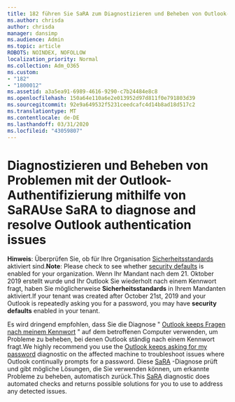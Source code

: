 ```yaml
---
title: 182 führen Sie SaRA zum Diagnostizieren und Beheben von Outlook-Authentifizierungsproblemen aus.
ms.author: chrisda
author: chrisda
manager: dansimp
ms.audience: Admin
ms.topic: article
ROBOTS: NOINDEX, NOFOLLOW
localization_priority: Normal
ms.collection: Adm_O365
ms.custom:
- "182"
- "1800012"
ms.assetid: a3a5ea91-6989-4616-9290-c7b24484e8c8
ms.openlocfilehash: 150a64e110a6e2e013952d97d811f0e791803d39
ms.sourcegitcommit: 92e9a649532f5231ceedcafc4d14b8ad18d517c2
ms.translationtype: MT
ms.contentlocale: de-DE
ms.lasthandoff: 03/31/2020
ms.locfileid: "43059807"
---
```

# <a name="use-sara-to-diagnose-and-resolve-outlook-authentication-issues"></a><span data-ttu-id="3cae2-102">Diagnostizieren und Beheben von Problemen mit der Outlook-Authentifizierung mithilfe von SaRA</span><span class="sxs-lookup"><span data-stu-id="3cae2-102">Use SaRA to diagnose and resolve Outlook authentication issues</span></span>

<span data-ttu-id="3cae2-103">**Hinweis**: Überprüfen Sie, ob für Ihre Organisation [Sicherheitsstandards](http://aka.ms/securitydefaults) aktiviert sind.</span><span class="sxs-lookup"><span data-stu-id="3cae2-103">**Note**: Please check to see whether [security defaults](http://aka.ms/securitydefaults) is enabled for your organization.</span></span> <span data-ttu-id="3cae2-104">Wenn Ihr Mandant nach dem 21. Oktober 2019 erstellt wurde und Ihr Outlook Sie wiederholt nach einem Kennwort fragt, haben Sie möglicherweise **Sicherheitsstandards** in Ihrem Mandanten aktiviert.</span><span class="sxs-lookup"><span data-stu-id="3cae2-104">If your tenant was created after October 21st, 2019 and your Outlook is repeatedly asking you for a password, you may have **security defaults** enabled in your tenant.</span></span>

<span data-ttu-id="3cae2-105">Es wird dringend empfohlen, dass Sie die Diagnose " [Outlook keeps Fragen nach meinem Kennwort](https://aka.ms/SaRA-OutlookPwdPrompt-Alchemy) " auf dem betroffenen Computer verwenden, um Probleme zu beheben, bei denen Outlook ständig nach einem Kennwort fragt.</span><span class="sxs-lookup"><span data-stu-id="3cae2-105">We highly recommend you use the [Outlook keeps asking for my password](https://aka.ms/SaRA-OutlookPwdPrompt-Alchemy) diagnostic on the affected machine to troubleshoot issues where Outlook continually prompts for a password.</span></span> <span data-ttu-id="3cae2-106">Diese [SaRA](https://diagnostics.office.com/#/) -Diagnose prüft und gibt mögliche Lösungen, die Sie verwenden können, um erkannte Probleme zu beheben, automatisch zurück.</span><span class="sxs-lookup"><span data-stu-id="3cae2-106">This [SaRA](https://diagnostics.office.com/#/) diagnostic does automated checks and returns possible solutions for you to use to address any detected issues.</span></span>
